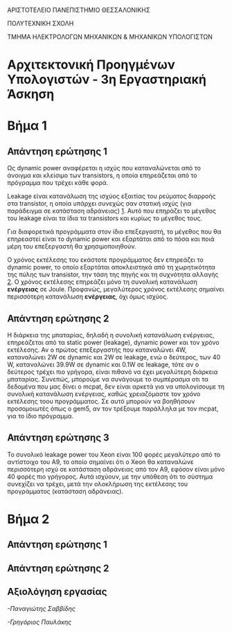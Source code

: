ΑΡΙΣΤΟΤΕΛΕΙΟ ΠΑΝΕΠΙΣΤΗΜΙΟ ΘΕΣΣΑΛΟΝΙΚΗΣ

ΠΟΛΥΤΕΧΝΙΚΗ ΣΧΟΛΗ

ΤΜΗΜΑ ΗΛΕΚΤΡΟΛΟΓΩΝ ΜΗΧΑΝΙΚΩΝ &amp; ΜΗΧΑΝΙΚΩΝ ΥΠΟΛΟΓΙΣΤΩΝ

# Αρχιτεκτονική Προηγμένων Υπολογιστών - 3η Εργαστηριακή Άσκηση

# Βήμα 1
## Απάντηση ερώτησης 1

Ως dynamic power αναφέρεται η ισχύς που καταναλώνεται από το άνοιγμα και κλείσιμο
των transistors, η οποία επηρεάζεται από το πρόγραμμα που τρέχει κάθε φορά.

Leakage είναι κατανάλωση της ισχύος εξαιτίας του ρεύματος διαρροής στα
transistor, η οποία υπάρχει συνεχώς σαν στατική ισχύς (για παράδειγμα σε
κατάσταση αδράνειας) [1]. Αυτό που επηράζει το μέγεθος του leakage είναι τα
ίδια τα transistors και κυρίως το μέγεθος τους.

Για διαφορετικά προγράμματα στον ίδιο επεξεργαστή, το μέγεθος που θα επηρεαστεί
είναι το dynamic power και εξαρτάται από το πόσα και ποιά μέρη του επεξεργαστή
θα χρησιμοποιηθούν.

Ο χρόνος εκτέλεσης του εκάστοτε προγράμματος δεν επηρεάζει το dynamic power, το
οποίο εξαρτάται αποκλειστηκά από τη χωρητικότητα της πύλης των transistor, την
τάση της πηγής και τη συχνότητα αλλαγής [2]. Ο χρόνος εκτέλεσης επηρεάζει μόνο
τη συνολική κατανάλωση **ενέργειας** σε Joule. Προφανώς, μεγαλύτερος χρόνος
εκτέλεσης σημαίνει περισσότερη κατανάλωση **ενέργειας**, όχι όμως ισχύος.

## Απάντηση ερώτησης 2

Η διάρκεια της μπαταρίας, δηλαδή η συνολική κατανάλωση ενέργειας, επηρεάζεται από
τα static power (leakage), dynamic power και τον χρόνο εκτέλεσης. Αν ο πρώτος επεξεργαστής
που καταναλώνει 4W, καταναλώνει 2W σε dynamic και 2W σε leakage, ενώ ο δεύτερος, των
40 W, καταναλώνει 39.9W σε dynamic και 0.1W σε leakage, τότε αν ο δεύτερος τρέχει πιο
γρήγορα, είναι πιθανό να έχει μεγαλύτερη διάρκεια μπαταρίας. Συνεπώς, μπορούμε να
συνάγουμε το συμπέρασμα οτι τα δεδομένα που μας δίνει ο mcpat, δεν είναι αρκετά
για να υπολογίσουμε τη συνολική κατανάλωση ενέργειας, καθώς χρειαζόμαστε τον χρόνο
εκτέλεσης τοου προγράμματος. Σε αυτό μπορούν να βοηθήσουν προσομοιωτές όπως ο gem5,
αν τον τρέξουμε παράλληλα με τον mcpat, για το ίδιο πρόγραμμα.

## Απάντηση ερώτησης 3

Το συνολικό leakage power του Xeon είναι 100 φορές μεγαλύτερο από το αντίστοιχο του A9,
το οποίο σημαίνει ότι ο Xeon θα καταναλώνε περισσότερη ισχύ σε κατάσταση αδράνειας
από τον A9, εφόσον είναι μόνο 40 φορές πιο γρήγορος. Αυτά ισχύουν, με την υπόθεση ότι
το σύστημα συνεχίζει να τρέχει, μετά την ολοκλήρωση της εκτέλεσης του προγράμματος
(κατάσταση αδράνειας).



# Βήμα 2


## Απάντηση ερώτησης 1


## Απάντηση ερώτησης 2


## Αξιολόγηση εργασίας



*-Παναγιώτης Σαββίδης*




*-Γρηγόριος Παυλάκης*



[1]: https://en.wikipedia.org/wiki/Processor_power_dissipation
[2]: https://web.archive.org/web/20150812030010/http://download.intel.com/design/network/papers/30117401.pd
